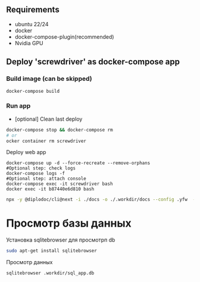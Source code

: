 ## Requirements

- ubuntu 22/24
- docker
- docker-compose-plugin(recommended)
- Nvidia GPU

## Deploy 'screwdriver' as docker-compose app
### Build image (can be skipped)
```shell
docker-compose build
```
### Run app
- [optional] Clean last deploy
```sh
docker-compose stop && docker-compose rm
# or 
ocker container rm screwdriver
```
Deploy web app
```shell
docker-compose up -d --force-recreate --remove-orphans 
#Optional step: check logs
docker-compose logs -f
#Optional step: attach console 
docker-compose exec -it screwdriver bash
docker exec -it b87440e6d810 bash
```

```sh
npx -y @diplodoc/cli@next -i ./docs -o ./.workdir/docs --config .yfw  --output-format html 
```


# Просмотр базы данных
Установка  sqlitebrowser для просмотрп db
```sh
sudo apt-get install sqlitebrowser
```

Просмотр данных
```sh
sqlitebrowser .workdir/sql_app.db

````